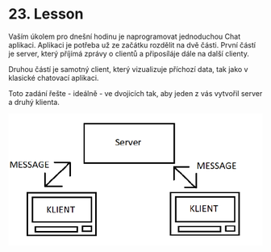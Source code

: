 # 23. Lesson

Vaším úkolem pro dnešní hodinu je naprogramovat jednoduchou Chat aplikaci. 
Aplikaci je potřeba už ze začátku rozdělit na dvě části. První částí je server, který příjímá
zprávy o clientů a připosíláje dále na další clienty.

Druhou částí je samotný client, který vizualizuje příchozí data, tak jako v klasické
chatovací aplikaci. 

Toto zadání řešte - ideálně - ve dvojicích tak, aby jeden z vás vytvořil server a druhý klienta.

![WTF code](../../Others/img/chat_app.png)